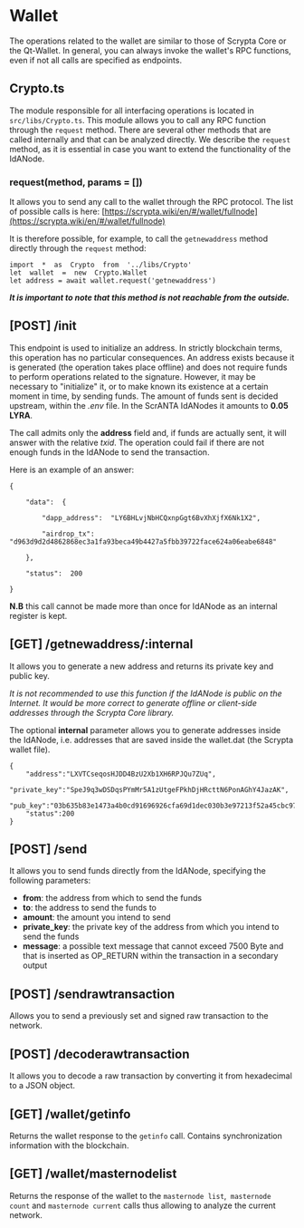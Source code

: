 # Wallet

The operations related to the wallet are similar to those of Scrypta Core or the Qt-Wallet. In general, you can always invoke the wallet's RPC functions, even if not all calls are specified as endpoints.

## Crypto.ts
The module responsible for all interfacing operations is located in `src/libs/Crypto.ts`. This module allows you to call any RPC function through the `request` method. There are several other methods that are called internally and that can be analyzed directly. We describe the `request` method, as it is essential in case you want to extend the functionality of the IdANode.

### request(method, params  = [])

It allows you to send any call to the wallet through the RPC protocol. The list of possible calls is here: [https://scrypta.wiki/en/#/wallet/fullnode](https://scrypta.wiki/en/#/wallet/fullnode)

It is therefore possible, for example, to call the `getnewaddress` method directly through the `request` method:
```
import  *  as  Crypto  from  '../libs/Crypto'
let  wallet  =  new  Crypto.Wallet
let address = await wallet.request('getnewaddress')
```

**_It is important to note that this method is not reachable from the outside._**

## [POST] /init

This endpoint is used to initialize an address. In strictly blockchain terms, this operation has no particular consequences. An address exists because it is generated (the operation takes place offline) and does not require funds to perform operations related to the signature. However, it may be necessary to "initialize" it, or to make known its existence at a certain moment in time, by sending funds.
The amount of funds sent is decided upstream, within the _.env_ file. In the ScrANTA IdANodes it amounts to **0.05 LYRA**.

The call admits only the **address** field and, if funds are actually sent, it will answer with the relative _txid_. The operation could fail if there are not enough funds in the IdANode to send the transaction.

Here is an example of an answer:
```
{

	"data":  {

		"dapp_address":  "LY6BHLvjNbHCQxnpGgt6BvXhXjfX6Nk1X2",

		"airdrop_tx":  "d963d9d2d4862868ec3a1fa93beca49b4427a5fbb39722face624a06eabe6848"

	},

	"status":  200

}
```

**N.B** this call cannot be made more than once for IdANode as an internal register is kept.

##  [GET] /getnewaddress/:internal

It allows you to generate a new address and returns its private key and public key.

_It is not recommended to use this function if the IdANode is public on the Internet. It would be more correct to generate offline or client-side addresses through the Scrypta Core library._

The optional **internal** parameter allows you to generate addresses inside the IdANode, i.e. addresses that are saved inside the wallet.dat (the Scrypta wallet file).

```
{
	"address":"LXVTCseqosHJDD4BzU2Xb1XH6RPJQu7ZUq",
	"private_key":"SpeJ9q3wDSDqsPYmMr5A1zUtgeFPkhDjHRcttN6PonAGhY4JazAK",
	"pub_key":"03b635b83e1473a4b0cd91696926cfa69d1dec030b3e97213f52a45cbc976103a7",
	"status":200
}
```

## [POST] /send
It allows you to send funds directly from the IdANode, specifying the following parameters:
- **from**: the address from which to send the funds
- **to**: the address to send the funds to
- **amount**: the amount you intend to send
- **private_key**: the private key of the address from which you intend to send the funds
- **message**: a possible text message that cannot exceed 7500 Byte and that is inserted as OP_RETURN within the transaction in a secondary output

## [POST] /sendrawtransaction
Allows you to send a previously set and signed raw transaction to the network.

## [POST] /decoderawtransaction
It allows you to decode a raw transaction by converting it from hexadecimal to a JSON object.

## [GET] /wallet/getinfo
Returns the wallet response to the `getinfo` call. Contains synchronization information with the blockchain.

## [GET] /wallet/masternodelist
Returns the response of the wallet to the `masternode list`,` masternode count` and `masternode current` calls thus allowing to analyze the current network.

<!--stackedit_data:
eyJoaXN0b3J5IjpbLTIwODE0Njg4MiwtMTkzMjU2NTYzNCw0MD
A2NDU0OCwtOTUxNTc3NDk1LDIwNTE1NDA2MzksLTU2ODQ4MTAw
LDE5OTU0ODYzNDYsODczMTE0NjE1LC0xMTY5ODM3MjI0LC0xMj
Q1MTU4OTczLDExNzgxNjc5NDIsLTIxODE1MzAxMSwtMjA4ODc0
NjYxMl19
-->